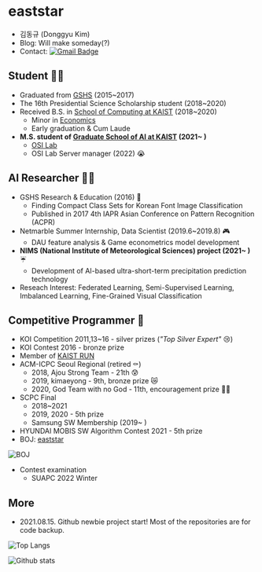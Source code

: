 # eaststar
- 김동규 (Donggyu Kim)
- Blog: Will make someday(?)
- Contact: [![Gmail Badge](https://img.shields.io/badge/Gmail-d14836?style=flat-square&logo=Gmail&logoColor=white&link=mailto:eaststar9979@gmail.com)](mailto:eaststar9979@gmail.com)

## Student 👨‍🎓
- Graduated from [GSHS](https://www.gs.hs.kr) (2015~2017)
- The 16th Presidential Science Scholarship student (2018~2020)
- Received B.S. in [School of Computing at KAIST](https://cs.kaist.ac.kr) (2018~2020)
	- Minor in [Economics](https://btm.kaist.ac.kr/programs-admission/economics/economics-course-requirement)
	- Early graduation & Cum Laude
- **M.S. student of [Graduate School of AI at KAIST](http://gsai.kaist.ac.kr/?lang=ko) (2021~ )**
	- [OSI Lab]()
	- OSI Lab Server manager (2022) 😭

## AI Researcher 👨‍💻
- GSHS Research & Education (2016) 🐣
	- Finding Compact Class Sets for Korean Font Image Classification
	- Published in 2017 4th IAPR Asian Conference on Pattern Recognition (ACPR)
- Netmarble Summer Internship, Data Scientist (2019.6~2019.8) 🎮
	- DAU feature analysis & Game econometrics model development
- **NIMS (National Institute of Meteorological Sciences) project (2021~ )** ☔
	- Development of AI-based ultra-short-term precipitation prediction technology
- Reseach Interest: Federated Learning, Semi-Supervised Learning, Imbalanced Learning, Fine-Grained Visual Classification

## Competitive Programmer 🏅
- KOI Competition 2011,13~16 - silver prizes (*"Top Silver Expert"* 😢)
- KOI Contest 2016 - bronze prize
- Member of [KAIST RUN](https://kaist.run/ko/about/)
- ACM-ICPC Seoul Regional (retired ⚰️)
	- 2018, Ajou Strong Team - 21th 😰
	- 2019, kimaeyong - 9th, bronze prize 😿
	- 2020, God Team with no God - 11th, encouragement prize 🙅‍♂️
- SCPC Final
	- 2018~2021
	- 2019, 2020 - 5th prize
	- Samsung SW Membership (2019~ )
- HYUNDAI MOBIS SW Algorithm Contest 2021 - 5th prize
- BOJ: [eaststar](http://icpc.me/eaststar)

![BOJ](http://mazassumnida.wtf/api/v2/generate_badge?boj=eaststar)

- Contest examination
	- SUAPC 2022 Winter

## More
- 2021.08.15. Github newbie project start! Most of the repositories are for code backup.

![Top Langs](https://github-readme-stats.vercel.app/api/top-langs/?username=EaststarKim&layout=compact)

![Github stats](https://github-readme-stats.vercel.app/api?username=EaststarKim)
